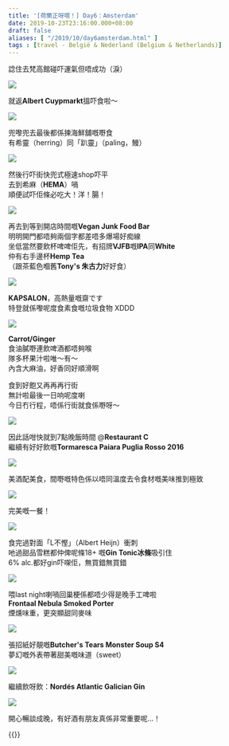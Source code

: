 ```yaml
---
title: '[荷蘭正呀喂！] Day6：Amsterdam'
date: 2019-10-23T23:16:00.000+08:00
draft: false
aliases: [ "/2019/10/day6amsterdam.html" ]
tags : [travel - België & Nederland (Belgium & Netherlands)]
---
```


諗住去梵高館碰吓運氣但唔成功（淚）  

![](/images/amsterdam6.jpg)

就返**Albert Cuypmarkt**搵吓食啦～  

![](https://o0bitw.ch.files.1drv.com/y4mwTcnvFOxTP2k-XzXX3v-pw-wtL-WYtiri3RWPbMLyybsA0apv5P7nWqayEdXqNmsgDUI4u2xECGhCcBaq8fOnpYnpg9EkIzkjRo54C0yYoQpo7RSqiF3ffTCPz9jraE0oAT7J1dCTBf5McZ2Cg2IsaAELNItxW1bV7OzGAk9lkI-0KJweKjFA7rLGM4Vaq68J_6bjtemP25h2UOJ1p_-1A?width=660&height=495&cropmode=none)

兜嚟兜去最後都係揀海鮮舖嘅嘢食  
有希靈（herring）同「趴靈」（paling，鰻）  

![](https://oeytqw.ch.files.1drv.com/y4m2r60A06s1oaNEDzVqpBvUDefxXEdAQysyKdnS_EglOHuKyRxmZhC44TJSOVSLVts-yRYHZlOHsYgeIyqSwj2MKZodUfXt1dx9uotDxbjtgEvXR2pioL_caFOAd4JeUGkpdmp8O1W-4AoV_HlmHJRxwWGiK2JAn0RVrYhLdu9gOdL1WKbePdrq6dWT0Pd0bQfmxx9lKJtXxVDI_MKJGIH0g?width=660&height=495&cropmode=none)

然後行吓街快兜式極速shop吓平  
去到希麻（**HEMA**）喎  
順便試吓佢條必吃大！洋！腸！  

![](https://mubpoa.ch.files.1drv.com/y4mowkHSdgo8M_nYNDLACwsLcoVUcD6NJ3aXVicunp-TcjEmXOv2nYEDiwVvTDkabO00m2n7331lBfnc_Kk3lqzfR-wnT6aa1NiH_jlaGYHABuxA3gyFs3LdJGKrK_g-sBBxPfy-a1w-kElB7FOlHSYZHQGvOMmtRFbpLvZTDZpBj82zrVkLP5Hf3IVb_o_HF1rT0fc-7vAl78JYYiFPVFgDg?width=660&height=495&cropmode=none)

再去到等到開店時間嘅**Vegan Junk Food Bar**  
明明開門都唔夠兩個字都差唔多爆場好痴線  
坐低當然要飲杯啤啤佢先，有招牌**VJFB**嘅**IPA**同**White**  
仲有右手邊杯**Hemp Tea**  
（跟茶藍色嗰舊**Tony's 朱古力**好好食）  

![](https://nuytqw.ch.files.1drv.com/y4mRszK01DR7UOdmmVFH9RgJZzeWDSv2SI6Jms2uRj_A1hHy2cjtLBeFqfZLdoXiZ-MYMNrGbM0W7bxK-YxHFMq4YXL2hcXKMWOKw9k32D5TluIjZ6JoBovosL2lyJdWNjRI7ImveU6sFbgEWabpCUADJhNZjO8H3SxGA7sRAAfN1r6FNVUu5v0U7481-SORq_V7ZUevkxwBypbjJE4dA8VOg?width=660&height=495&cropmode=none)

**KAPSALON**，高熱量嘅齋です  
特登就係嚟呢度食素食嘅垃圾食物 XDDD  

![](https://okbpoa.ch.files.1drv.com/y4mHJsIuxtduV2H_QAMIGyPb5e__J9catOcTufmRU5C3dmE5bWg1s72Mavdpx_MRumY_2QqlE53OllZ4bihGk0Dr5r0bHHV63W78YAERbJdikcOi-gSYqVwMuFIbdZjV9pgeG8sfYjw9hlDBnJDj-jEgbI5ZY0BOEEeh0eFGfmJtE1EaZlqteyPomR9ajOxQ9tJeTbw0pAdYuTGKKMGmzTF8Q?width=660&height=495&cropmode=none)

**Carrot/Ginger**  
食油膩嘢連飲啤酒都唔夠喉  
隊多杯果汁啦唯～有～  
內含大麻油，好香同好順滑啊  
  
食到好飽又再再再行街  
無計啦最後一日响呢度喇  
今日冇行程，唔係行街就食係嘢呀～  

![](https://nkzjla.ch.files.1drv.com/y4mSv3DTrX6WYDn23sGmUMneulNjT5rZ8Szhp5oLqVfQZtTOJNzF5wYHKyyhUSI0UkQF5CCFnt9PHIh7U2HlErXvERLKFS-dVYXap7ZiNJ0WruhX-fug17CzGZIn36XSoi4T7KipzquY5ELgw0xbj5OEhcapxGnsA9ICwzqqQKf4TNE9jrPFUftL_vPGigIARa0Be3M8EsJbQyKyI50elOlng?width=660&height=495&cropmode=none)

因此話咁快就到7點晚飯時間 @**Restaurant C**  
繼續有好好飲嘅**Tormaresca Paiara Puglia Rosso 2016**  

![](https://pezjla.ch.files.1drv.com/y4mcHqOadZklzxJaoeKTTdG2SrzHKaDElFawAWMjEYWej1c_aVmuPnDBhaaaoU4xi9Xu7wSzG5cVuZ_Xwi1ty4ZWVac19nwn7cXXZJxLGKKgdB5doly05UglzRqnGHnZuqtJZEBvNnWa-xnpb9-wimP5SDUcm2q5bMrzzN3iWdXQ7ui_Yu9YHFzoquzF6fN1XPoV1bdecrulMXQoMtIze6cjw?width=660&height=495&cropmode=none)

美酒配美食，間嘢嘅特色係以唔同溫度去令食材嘅美味推到極致  

![](https://okzjla.ch.files.1drv.com/y4mkkLTa6ApgE5icLAZ0QsEY5FuGN5ZnjyEfjcmYnsc9J6h9oQNg41bPl7wGH7ePWmfTpWuigiwPI4HlLqMZOhYe1qHqVXpGSdqCIeKCDbzBNP7uMvmjcypj6hLAvlE-ycX1z-QL1i5APvg4HJNYx6n-J_OXHYpjIyizUkivAVyHqXygU8n2Vu2aJipgQubaCxpF68DE8vEu6H92Chu2ORvBw?width=660&height=495&cropmode=none)

完美嘅一餐！  

![](https://0rrnng.ch.files.1drv.com/y4mLWCrmNQ8NmQPbbiWFv2KDvqiUTetKTVzF85Hbex8ywyP2-AwvnSZpE7e71P15uQXrWVVXj-s9TG6KHPW8X7zhyi_f1t8cXNwxFAIFrPU0ntPIV1ZNvFnK99ZGSixY9J30drVwxmM2iEz7pH4mstFPFuFLvUS-aFDAX95k9vUA_YgXQ-dRqsusUiOh6iKsPbPdxPGvC-JQ9UGAkTKjdJvsw?width=495&height=660&cropmode=none)

食完過對面「L不慳」（Albert Heijn）衝刺  
吔過甜品雪糕都仲俾呢條18+ 嘅**Gin Tonic冰條**吸引住  
6% alc.都好gin吓㗎佢，無買錯無買錯  

![](https://1rrnng.ch.files.1drv.com/y4mTw934bS3cilYjnZxzxBCDDP6aLuvPhEZinA1kDDiqPL1gXeL7jOJk3_5lbFbLWdna4aVu_BQG64GMI7jJH_zgfRREc0nUjnwvzyOCe-XwLo93tpPgnpgl6NbeB1ncpxpVVAF5SG9tdb81Zo5_I_gmvPR81v5GYWHItMG6EZvrTUcnnB1vlkTrgG9_EqWWmOf4Rzcevql4QBMtp7RTuNvmA?width=495&height=660&cropmode=none)

喂last night喇喎回巢梗係都唔少得是晚手工啤啦  
**Frontaal Nebula Smoked Porter**  
煙燻味重，更突顯甜同麥味  

![](https://1brnng.ch.files.1drv.com/y4mgr0qXeqTXu1MEmVwATu0kxG5P3aPejLvqi6M5-sq-R695x_uuoJpyj7wOKVcVGClyEAn6ItkxowwGG-znMQ-FzBcooQcopmBqg13RVJsRychhz3tUvqyo7sp9qc_OKk7BcwebX6vuQUGBYrqknI8QFpM1TJXu2r8szic44WewpEdAiVmvd5CENA_RynnaK8IF0mNRIipqVi1Q8r3o6Sxkw?width=495&height=660&cropmode=none)

張招紙好靚嘅**Butcher's Tears Monster Soup S4**  
夢幻嘅外表帶著甜美嘅味道（sweet）  

![](https://1lrnng.ch.files.1drv.com/y4mXyIWrhE2AXq8XmqZWhcRVsOR7FJ0wohDRHJXuQwHA9daYRakokqdKyjbpRru1WIrB0oa3xmEGQFjTfq1C6MUE2WnfdJOJ4iyOvaBfdIKv9oxpNf-opVnmTp7e7DhTMHDnnakLwtbiNBXNt7BHJsdsBjoRBTwMUL08nyo7bpUkv-eR83NFbCkuILg5ikmQEp16-54t6qYjEqJLx2oVfLZ_Q?width=495&height=660&cropmode=none)

繼續飲呀飲：**Nordés Atlantic Galician Gin**  

![](https://zboykg.ch.files.1drv.com/y4mxGwI9_9obleGepFW4u2oaHCnh5vbPSmiCMdGku-ZJ52OdkQimx8kZG-_irjfyWhcYiKg2FWpf5RN5zVNuQOj7REORG_BLbgWxeraxHrFyt1sQOMiKLUBjIBgAZEZMaBHxpLy1YoTQkYPCcRa7tOIHuDuy95Hb8Mv5NGicRKfdGeSk8DKyLJBsuV60hBCVc4c7TUf6CtYdXTEgQrppsbrmg?width=495&height=660&cropmode=none)

開心暢談成晚，有好酒有朋友真係非常重要呢...！  
  
  

{{<amsterdam>}}  
